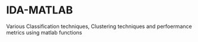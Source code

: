 # IDA-MATLAB
Various Classification techniques, Clustering techniques and perfoermance metrics using matlab functions
